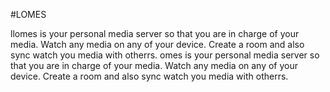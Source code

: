 #LOMES

llomes is your personal media server so that you are in charge of your media. Watch any media on any of your device. Create a room and also sync watch you media with otherrs. omes is your personal media server so that you are in charge of your media. Watch any media on any of your device. Create a room and also sync watch you media with otherrs.


